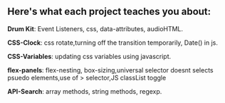 ## Here's what each project teaches you about:


**Drum Kit**: Event Listeners, css, data-attributes, audioHTML.

**CSS-Clock**: css rotate,turning off the transition temporarily, Date() in js.

**CSS-Variables**: updating css variables using javascript.

**flex-panels**: flex-nesting, box-sizing,universal selector doesnt selects psuedo elements,use of > selector,JS classList toggle

**API-Search**: array methods, string methods, regexp.
